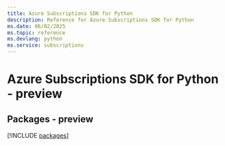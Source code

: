 ```yaml
---
title: Azure Subscriptions SDK for Python
description: Reference for Azure Subscriptions SDK for Python
ms.date: 06/02/2025
ms.topic: reference
ms.devlang: python
ms.service: subscriptions
---
```

# Azure Subscriptions SDK for Python - preview
## Packages - preview
[!INCLUDE [packages](subscriptions-index.md)]